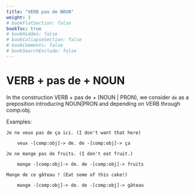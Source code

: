 ```yaml
---
title: "VERB pas de NOUN"
weight: 3
# bookFlatSection: false
bookToc: true
# bookHidden: false
# bookCollapseSection: false
# bookComments: false
# bookSearchExclude: false
---
```


# VERB + pas de + NOUN 

In the construction VERB + pas de + (NOUN | PRON), we consider `de` as a preposition introducing NOUN|PRON and depending on VERB through comp:obj.

Examples:

    Je ne veux pas de ça ici. (I don't want that here)

        veux -[comp:obj]-> de. de -[comp:obj]-> ça

    Je ne mange pas de fruits. (I don't eat fruit.)

        mange -[comp:obj]-> de. de -[comp:obj]-> fruits

    Mange de ce gâteau ! (Eat some of this cake!)

        mange -[comp:obj]-> de. de -[comp:obj]-> gâteau

